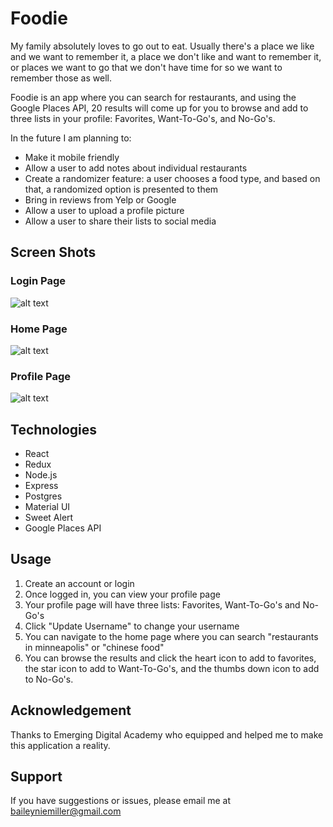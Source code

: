 # Foodie

My family absolutely loves to go out to eat.  Usually there's a place we like and we want to remember it, a place we don't like and want to remember it, or places we want to go that we don't have time for so we want to remember those as well.

Foodie is an app where you can search for restaurants, and using the Google Places API, 20 results will come up for you to browse and add to three lists in your profile: Favorites, Want-To-Go's, and No-Go's.

In the future I am planning to:
* Make it mobile friendly
* Allow a user to add notes about individual restaurants
* Create a randomizer feature: a user chooses a food type, and based on that, a randomized option is presented to them
* Bring in reviews from Yelp or Google
* Allow a user to upload a profile picture
* Allow a user to share their lists to social media

## Screen Shots

### Login Page

![alt text](/screenshots/login.png "Login Page")

### Home Page

![alt text](/screenshots/home.png "Home Page")

### Profile Page

![alt text](/screenshots/profile.png "Profile Page")

## Technologies

* React
* Redux
* Node.js
* Express
* Postgres
* Material UI
* Sweet Alert
* Google Places API

## Usage

1. Create an account or login
2. Once logged in, you can view your profile page
3. Your profile page will have three lists: Favorites, Want-To-Go's and No-Go's
4. Click "Update Username" to change your username
5. You can navigate to the home page where you can search "restaurants in minneapolis" or "chinese food"
6. You can browse the results and click the heart icon to add to favorites, the star icon to add to Want-To-Go's, and the thumbs down icon to add to No-Go's.


## Acknowledgement
Thanks to Emerging Digital Academy who equipped and helped me to make this application a reality.

## Support
If you have suggestions or issues, please email me at baileyniemiller@gmail.com

